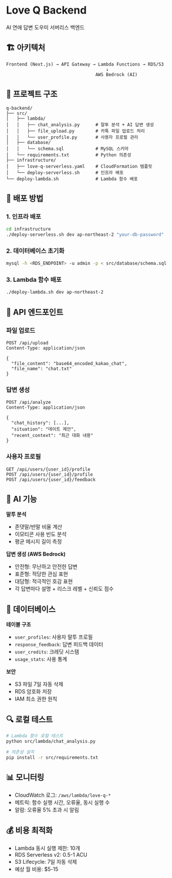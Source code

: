 # Love Q Backend

AI 연애 답변 도우미 서버리스 백엔드

## 🏗️ 아키텍처

```
Frontend (Next.js) → API Gateway → Lambda Functions → RDS/S3
                                      ↓
                                  AWS Bedrock (AI)
```

## 📁 프로젝트 구조

```
q-backend/
├── src/
│   ├── lambda/
│   │   ├── chat_analysis.py      # 말투 분석 + AI 답변 생성
│   │   ├── file_upload.py        # 카톡 파일 업로드 처리
│   │   └── user_profile.py       # 사용자 프로필 관리
│   ├── database/
│   │   └── schema.sql            # MySQL 스키마
│   └── requirements.txt          # Python 의존성
├── infrastructure/
│   ├── love-q-serverless.yaml    # CloudFormation 템플릿
│   └── deploy-serverless.sh      # 인프라 배포
└── deploy-lambda.sh              # Lambda 함수 배포
```

## 🚀 배포 방법

### 1. 인프라 배포
```bash
cd infrastructure
./deploy-serverless.sh dev ap-northeast-2 "your-db-password"
```

### 2. 데이터베이스 초기화
```bash
mysql -h <RDS_ENDPOINT> -u admin -p < src/database/schema.sql
```

### 3. Lambda 함수 배포
```bash
./deploy-lambda.sh dev ap-northeast-2
```

## 🔧 API 엔드포인트

### 파일 업로드
```
POST /api/upload
Content-Type: application/json

{
  "file_content": "base64_encoded_kakao_chat",
  "file_name": "chat.txt"
}
```

### 답변 생성
```
POST /api/analyze
Content-Type: application/json

{
  "chat_history": [...],
  "situation": "데이트 제안",
  "recent_context": "최근 대화 내용"
}
```

### 사용자 프로필
```
GET /api/users/{user_id}/profile
POST /api/users/{user_id}/profile
POST /api/users/{user_id}/feedback
```

## 🤖 AI 기능

**말투 분석**
- 존댓말/반말 비율 계산
- 이모티콘 사용 빈도 분석
- 평균 메시지 길이 측정

**답변 생성 (AWS Bedrock)**
- 안전형: 무난하고 안전한 답변
- 표준형: 적당한 관심 표현
- 대담형: 적극적인 호감 표현
- 각 답변마다 설명 + 리스크 레벨 + 신뢰도 점수

## 💾 데이터베이스

**테이블 구조**
- `user_profiles`: 사용자 말투 프로필
- `response_feedback`: 답변 피드백 데이터
- `user_credits`: 크레딧 시스템
- `usage_stats`: 사용 통계

**보안**
- S3 파일 7일 자동 삭제
- RDS 암호화 저장
- IAM 최소 권한 원칙

## 🔍 로컬 테스트

```bash
# Lambda 함수 로컬 테스트
python src/lambda/chat_analysis.py

# 의존성 설치
pip install -r src/requirements.txt
```

## 📊 모니터링

- CloudWatch 로그: `/aws/lambda/love-q-*`
- 메트릭: 함수 실행 시간, 오류율, 동시 실행 수
- 알람: 오류율 5% 초과 시 알림

## 💰 비용 최적화

- Lambda 동시 실행 제한: 10개
- RDS Serverless v2: 0.5-1 ACU
- S3 Lifecycle: 7일 자동 삭제
- 예상 월 비용: $5-15
